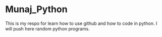 # Munaj_Python
This is my respo for learn how to use  github and how to  code in  python.
I will push here random python programs.
